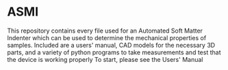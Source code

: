 # ASMI
This repository contains every file used for an Automated Soft Matter Indenter which can be used to determine the mechanical properties of samples.
Included are a users' manual, CAD models for the necessary 3D parts, and a variety of python programs to take measurements and test that the device is working properly
To start, please see the Users' Manual
